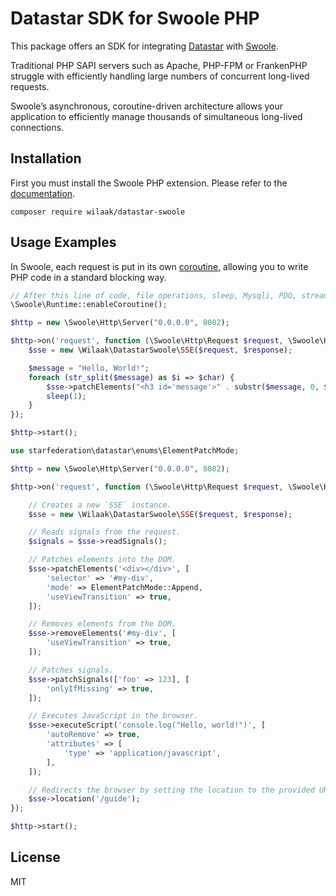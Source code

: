 # Datastar SDK for Swoole PHP

This package offers an SDK for integrating [Datastar](https://data-star.dev) with [Swoole](https://wiki.swoole.com/en/#/).

Traditional PHP SAPI servers such as Apache, PHP-FPM or FrankenPHP struggle with efficiently handling large numbers of concurrent long-lived requests.

Swoole’s asynchronous, coroutine-driven architecture allows your application to efficiently manage thousands of simultaneous long-lived connections.

## Installation

First you must install the Swoole PHP extension. Please refer to the [documentation](https://wiki.swoole.com/en/#/environment?id=pecl).

    composer require wilaak/datastar-swoole

## Usage Examples

In Swoole, each request is put in its own [coroutine](https://wiki.swoole.com/en/#/coroutine), allowing you to write PHP code in a standard blocking way.

```PHP
// After this line of code, file operations, sleep, Mysqli, PDO, streams, etc., all become asynchronous I.
\Swoole\Runtime::enableCoroutine();

$http = new \Swoole\Http\Server("0.0.0.0", 8082);

$http->on('request', function (\Swoole\Http\Request $request, \Swoole\Http\Response $response) {
    $sse = new \Wilaak\DatastarSwoole\SSE($request, $response);

    $message = "Hello, World!";
    foreach (str_split($message) as $i => $char) {
        $sse->patchElements("<h3 id='message'>" . substr($message, 0, $i + 1) . "</h3>");
        sleep(1);
    }
});

$http->start();
```

```php
use starfederation\datastar\enums\ElementPatchMode;

$http = new \Swoole\Http\Server("0.0.0.0", 8082);

$http->on('request', function (\Swoole\Http\Request $request, \Swoole\Http\Response $response) {

    // Creates a new `SSE` instance.
    $sse = new \Wilaak\DatastarSwoole\SSE($request, $response);

    // Reads signals from the request.
    $signals = $sse->readSignals();

    // Patches elements into the DOM.
    $sse->patchElements('<div></div>', [
        'selector' => '#my-div',
        'mode' => ElementPatchMode::Append,
        'useViewTransition' => true,
    ]);

    // Removes elements from the DOM.
    $sse->removeElements('#my-div', [
        'useViewTransition' => true,
    ]);

    // Patches signals.
    $sse->patchSignals(['foo' => 123], [
        'onlyIfMissing' => true,
    ]);

    // Executes JavaScript in the browser.
    $sse->executeScript('console.log("Hello, world!")', [
        'autoRemove' => true,
        'attributes' => [
            'type' => 'application/javascript',
        ],
    ]);

    // Redirects the browser by setting the location to the provided URI.
    $sse->location('/guide');
});

$http->start();
```

## License

MIT